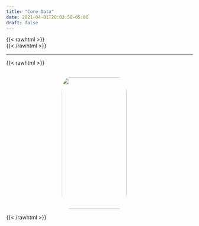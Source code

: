 ```yaml
---
title: "Core Data"
date: 2021-04-01T20:03:58-05:00
draft: false
---
```

{{< rawhtml >}}
<br />
{{< /rawhtml >}}

***
{{< rawhtml >}}
<style>
img {
  border-radius: 12%;
  margin-left: 150px;
}
</style>
<p></p>
<br/>

<img src="/images/swift/ToDo.gif" width="175" height="355">


<!-- https://www.raywenderlich.com/7569-getting-started-with-core-data-tutorial -->


{{< /rawhtml >}}
